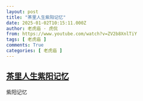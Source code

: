 ```yaml
---
layout: post
title: "茶里人生紫阳记忆"
date: 2025-01-02T10:15:11.000Z
author: 老虎庙 · 虎侃
from: https://www.youtube.com/watch?v=ZV2b8XnlTiY
tags: [ 老虎庙 ]
comments: True
categories: [ 老虎庙 ]
---
```

<!--1735812911000-->
[茶里人生紫阳记忆](https://www.youtube.com/watch?v=ZV2b8XnlTiY)
------

<div>
紫阳记忆
</div>
